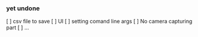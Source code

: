 ### yet undone
[ ] csv file to save
[ ] UI
[ ] setting comand line args
[ ] No camera capturing part
[ ] ...
